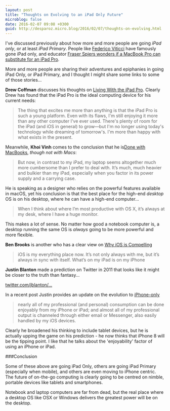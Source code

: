 ```yaml
---
layout: post
title: "Thoughts on Evolving to an iPad Only Future"
microblog: false
date: 2016-02-07 09:08 +0300
guid: http://desparoz.micro.blog/2016/02/07/thoughts-on-evolving.html
---
```

I've discussed previously about how more and more people are going <em>iPad only</em>, or at least <em>iPad Primary</em>. People like <a href="https://www.macstories.net">Federico Viticci</a> have famously gone iPad only, and educator <a href="http://www.desparoz.com/2015/12/02/fraser-spiers-asks-if-the-macbook-pro-can-substitute-for-an-ipad-pro/">Fraser Spiers wonders if a MacBook Pro can substitute for an iPad Pro</a>.

More and more people are sharing their adventures and epiphanies in going iPad Only, or iPad Primary, and I thought I might share some links to some of those stories…

<strong>Drew Coffman</strong> discusses his thoughts on <a href="http://extratextuals.com/living-with-the-ipad-pro/">Living With the iPad Pro</a>. Clearly Drew has found that the iPad Pro is the ideal computing device for his current needs:

<blockquote>
  The thing that excites me more than anything is that the iPad Pro is such a young platform. Even with its flaws, I'm still enjoying it more than any other computer I've ever used. There's plenty of room for the iPad (and iOS in general) to grow—but I'm no longer using today's technology while dreaming of tomorrow's. I'm more than happy with what exists in the present.
</blockquote>

Meanwhile, <strong>Khoi Vinh</strong> comes to the conclusion that he is<a href="http://www.subtraction.com/2016/02/05/im-done-with-macbooks/">Done with MacBooks</a>, <em>though not with Macs</em>:

<blockquote>
  But now, in contrast to my iPad, my laptop seems altogether much more cumbersome than I prefer to deal with. It’s much, much heavier and bulkier than my iPad, especially when you factor in its power supply and a carrying case.
</blockquote>

He is speaking as a designer who relies on the powerful features available in macOS, yet his conclusion is that the best place for the high-end <em>desktop</em> OS is on his desktop, where he can have a high-end computer...

<blockquote>
  When I think about where I’m most productive with OS X, it’s always at my desk, where I have a huge monitor.
</blockquote>

This makes a lot of sense. No matter how good a notebook computer is, a desktop running the same OS is <em>always</em> going to be more powerful and more flexible.

<strong>Ben Brooks</strong> is another who has a clear view on <a href="https://brooksreview.net/2016/01/ios/">Why iOS is Compelling</a>

<blockquote>
  iOS is my everything place now. It’s not only always with me, but it’s always in sync with itself. What’s on my iPad is on my iPhone
</blockquote>

<strong>Justin Blanton</strong> made a prediction on Twitter in 2011 that looks like it might be closer to the truth than fantasy…

[twitter.com/jblanton/...](https://twitter.com/jblanton/status/23817742985461760)

In a recent post Justin provides an update on the evolution to <a href="https://anxiousrobot.net/iphone-only-d3edd4ca1543#.6uz9pyp05">iPhone-only</a>

<blockquote>
  nearly all of my professional (and personal) consumption can be done enjoyably from my iPhone or iPad; and almost all of my professional output is channeled through either email or Messenger, also easily handled by my iOS devices.
</blockquote>

Clearly he broadened his thinking to include tablet devices, but he is actually upping the game on his prediction - he now thinks that iPhone 8 will be the tipping point. I like that he talks about the 'enjoyability' factor of using an iPhone or iPad.

###Conclusion

Some of these above are going iPad Only, others are going iPad Primary (especially when mobile), and others are even moving to iPhone centric. The future of on-the-go computing is clearly going to be centred on nimble, portable devices like tablets and smartphones.

Notebook and laptop computers are far from dead, but the real place where a desktop OS like OSX or Windows delivers the greatest power will be on the desktop.
